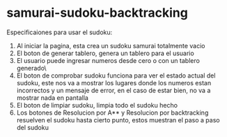 # samurai-sudoku-backtracking

Especificaiones para usar el sudoku:

1. Al iniciar la pagina, esta crea un sudoku samurai totalmente vacio
2. El boton de generar tablero, genera un tablero para el usuario
3. El usuario puede ingresar numeros desde cero o con un tablero generado\
4. El boton de comprobar sudoku funciona para ver el estado actual del sudoku, este nos va a mostrar los lugares donde los numeros estan incorrectos y un mensaje de error, 
en el caso de estar bien, no va a mostrar nada en pantalla
5. El boton de limpiar sudoku, limpia todo el sudoku hecho
6. Los botones de Resolucion por A** y Resolucion por backtracking resuelven el sudoku hasta cierto punto, estos muestran el paso a paso del sudoku